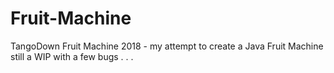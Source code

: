 # Fruit-Machine

TangoDown Fruit Machine 2018 - my attempt to create a Java Fruit Machine still a WIP with a few bugs . . .
